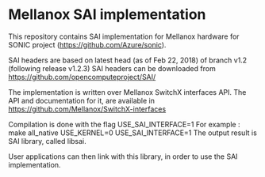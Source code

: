 Mellanox SAI implementation
============================

This repository contains SAI implementation for Mellanox hardware for SONIC project (https://github.com/Azure/sonic).

SAI headers are based on latest head (as of Feb 22, 2018) of branch v1.2 (following release v1.2.3) SAI headers can be 
downloaded from https://github.com/opencomputeproject/SAI/

The implementation is written over Mellanox SwitchX interfaces API. The API and documentation for it, are available in
https://github.com/Mellanox/SwitchX-interfaces

Compilation is done with the flag USE_SAI_INTERFACE=1
For example : make all_native USE_KERNEL=0 USE_SAI_INTERFACE=1
The output result is SAI library, called libsai.

User applications can then link with this library, in order to use the SAI implementation.
